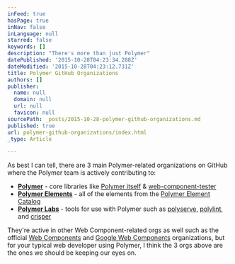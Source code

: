 ```yaml
---
inFeed: true
hasPage: true
inNav: false
inLanguage: null
starred: false
keywords: []
description: "There's more than just Polymer"
datePublished: '2015-10-28T04:23:34.288Z'
dateModified: '2015-10-28T04:23:12.731Z'
title: Polymer GitHub Organizations
authors: []
publisher:
  name: null
  domain: null
  url: null
  favicon: null
sourcePath: _posts/2015-10-28-polymer-github-organizations.md
published: true
url: polymer-github-organizations/index.html
_type: Article

---
```

As best I can tell, there are 3 main Polymer-related organizations on GitHub where the Polymer team is actively contributing to:

* [**Polymer**][0] - core libraries like [Polymer itself][1] & [web-component-tester][2]
* **[Polymer Elements][3]** - all of the elements from the [Polymer Element Catalog][4]
* [**Polymer Labs**][5] - tools for use with Polymer such as [polyserve][6], [polylint][7], and [crisper][8]

They're active in other Web Component-related orgs as well such as the official [Web Components][9] and [Google Web Components][10] organizations, but for your typical web developer using Polymer, I think the 3 orgs above are the ones we should be keeping our eyes on.

[0]: https://github.com/polymer
[1]: https://github.com/Polymer/polymer
[2]: https://github.com/Polymer/web-component-tester
[3]: https://github.com/polymerelements
[4]: https://elements.polymer-project.org/
[5]: https://github.com/polymerlabs
[6]: https://github.com/PolymerLabs/polyserve
[7]: https://github.com/PolymerLabs/polylint
[8]: https://github.com/PolymerLabs/crisper
[9]: https://github.com/webcomponents
[10]: https://github.com/GoogleWebComponents
